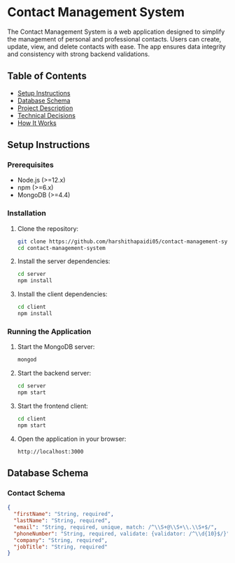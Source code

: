 # Contact Management System

The Contact Management System is a web application designed to simplify the management of personal and professional contacts. Users can create, update, view, and delete contacts with ease. The app ensures data integrity and consistency with strong backend validations.

## Table of Contents

- [Setup Instructions](#setup-instructions)
- [Database Schema](#database-schema)
- [Project Description](#project-description)
- [Technical Decisions](#technical-decisions)
- [How It Works](#how-it-works)

## Setup Instructions

### Prerequisites

- Node.js (>=12.x)
- npm (>=6.x)
- MongoDB (>=4.4)

### Installation

1. Clone the repository:
    ```bash
    git clone https://github.com/harshithapaidi05/contact-management-system.git
    cd contact-management-system
    ```

2. Install the server dependencies:
    ```bash
    cd server
    npm install
    ```

3. Install the client dependencies:
    ```bash
    cd client
    npm install
    ```

### Running the Application

1. Start the MongoDB server:
    ```bash
    mongod
    ```

2. Start the backend server:
    ```bash
    cd server
    npm start
    ```

3. Start the frontend client:
    ```bash
    cd client
    npm start
    ```

4. Open the application in your browser:
    ```plaintext
    http://localhost:3000
    ```

## Database Schema

### Contact Schema

```json
{
  "firstName": "String, required",
  "lastName": "String, required",
  "email": "String, required, unique, match: /^\\S+@\\S+\\.\\S+$/",
  "phoneNumber": "String, required, validate: {validator: /^\\d{10}$/}",
  "company": "String, required",
  "jobTitle": "String, required"
}
